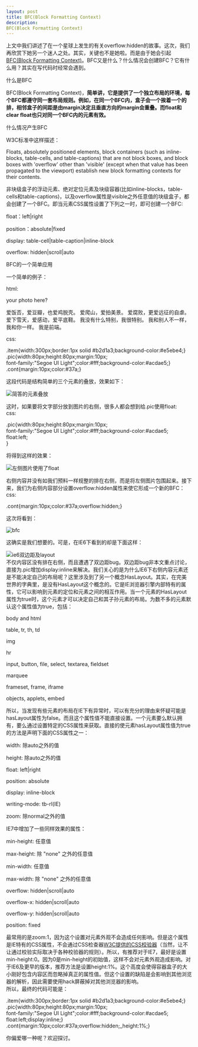 ```yaml
---
layout: post
title: BFC(Block Formatting Context)
description: 
BFC(Block Formatting Context)
---
```


上文中我们讲述了在一个星球上发生的有关overflow:hidden的故事。这次，我们再欣赏下她另一个迷人之处。其实，关键也不是她啦。而是由于她会引起[BFC(Block Formatting Context)][0]。BFC又是什么？什么情况会创建BFC？它有什么用？其实在写代码时经常会遇到。

什么是BFC

BFC(Block Formatting Context)，**简单讲，它是提供了一个独立布局的环境，每个BFC都遵守同一套布局规则。例如，在同一个BFC内，盒子会一个挨着一个的排，相邻盒子的间距是由margin决定且垂直方向的margin会重叠。而float和clear float也只对同一个BFC内的元素有效。**

什么情况产生BFC

W3C标准中这样描述：  
  
Floats, absolutely positioned elements, block containers (such as inline-blocks, table-cells, and table-captions) that are not block boxes, and block boxes with 'overflow' other than 'visible' (except when that value has been propagated to the viewport) establish new block formatting contexts for their contents.  
  
非块级盒子的浮动元素、绝对定位元素及块级容器(比如inline-blocks，table-cells和table-captions)，以及overflow属性是visible之外任意值的块级盒子，都会创建了一个BFC。即当元素CSS属性设置了下列之一时，即可创建一个BFC:

float：left|right

position：absolute|fixed

display: table-cell|table-caption|inline-block

overflow: hidden|scroll|auto

BFC的一个简单应用

一个简单的例子：

html:

<div class="item"\>  
<div class="pic"\>your photo here?</div\>  
<p class="cont"\>  
爱饭否，爱豆瓣，也爱鸡脱壳。  
爱爬山，爱拍美景。  
爱腐败，更爱远征的自虐。  
爱下雪天，爱感动，爱平底鞋。  
我没有什么特别，我很特别。  
我和别人不一样，我和你一样。  
我是前端。  
</p\>  
</div\>

css:

.item{width:300px;border:1px solid \#b2d1a3;background-color:\#e5ebe4;}  
.pic{width:80px;height:80px;margin:10px;  
font-family:"Segoe UI Light";color:\#fff;background-color:\#acdae5;}  
.cont{margin:10px;color:\#37a;}

这段代码是结构简单的三个元素的叠放，效果如下：

![简答的元素叠放](http://f.hiphotos.baidu.com/album/pic/item/3b292df5e0fe992531ad57e035a85edf8cb171d8.jpg)  
  
这时，如果要将文字部分放到图片的右侧，很多人都会想到给.pic使用float:  
css:

.pic{width:80px;height:80px;margin:10px;  
font-family:"Segoe UI Light";color:\#fff;background-color:\#acdae5;  
float:left;  
}

将得到这样的效果：

![左侧图片使用了float](http://d.hiphotos.baidu.com/album/pic/item/7e3e6709c93d70cf887394bdf9dcd100bba12bf0.jpg)

右侧内容并没有如我们预料一样规整的排在右侧，而是将左侧图片包围起来。接下来，我们为右侧内容部分设置overflow:hidden属性来使它形成一个新的BFC：  
css:

.cont{margin:10px;color:\#37a;overflow:hidden;}

这次将看到：

![bfc](http://d.hiphotos.baidu.com/album/pic/item/18d8bc3eb13533fa2117ad9ea9d3fd1f40345bd8.jpg)

这确实是我们想要的。可是，在IE6下看到的却是下面这样：

![ie6双边距及layout](http://b.hiphotos.baidu.com/album/pic/item/5243fbf2b2119313e9aec10064380cd790238d94.jpg)  
不仅内容区没有排在右侧，而且遭遇了双边距bug。双边距bug非本文重点讨论，直接为.pic增加display:inline来解决。我们关心的是为什么IE6下右侧内容元素还是不能决定自己的布局呢？这里涉及到了另一个概念HasLayout。其实，在完美世界的字典里，是没有HasLayout这个概念的。它是IE浏览器引擎内部特有的属性，它可以影响到元素的定位和元素之间的相互作用。当一个元素的HasLayout属性为true时，这个元素才可以决定自己和其子孙元素的布局。为数不多的元素默认这个属性值为true，包括：

body and html

table, tr, th, td

img

hr

input, button, file, select, textarea, fieldset

marquee

frameset, frame, iframe

objects, applets, embed

所以，当发现有些元素的布局在IE下有异常时，可以有充分的理由来怀疑可能是hasLayout属性为false。而且这个属性值不能直接设置。一个元素要么默认拥有，要么通过设置特定的CSS属性来获取。直接的使元素hasLayout属性值为true的方法是声明下面的CSS属性之一：

width: 除auto之外的值

height: 除auto之外的值

float: left|right

position: absolute

display: inline-block

writing-mode: tb-rl(IE)

zoom: 除normal之外的值

IE7中增加了一些同样效果的属性：

min-height: 任意值

max-height: 除 "none" 之外的任意值

min-width: 任意值

max-width: 除 "none" 之外的任意值

overflow: hidden|scroll|auto

overflow-x: hidden|scroll|auto

overflow-y: hidden|scroll|auto

position: fixed

最常用的是zoom:1，因为这个设置对元素外观不会造成任何影响。但是这个属性是IE特有的CSS属性，不会通过CSS检查器[W3C提供的CSS校验器][1]（当然，让不让通过校验实际取决于各种校验器的规则）。所以，有推荐对于IE7，最好是设置min-height:0。因为0是min-height的初始值，这样不会对元素外观造成影响。对于IE6及更早的版本，推荐方法是设置height:1%。这个高度会使得容器盒子的大小刚好包含内容区而忽略掉真正的属性值。但这个设置的缺陷是会影响到其他浏览器的解析，因此需要使用hack屏蔽掉对其他浏览器的影响。  
所以，最终的代码可能是：

.item{width:300px;border:1px solid \#b2d1a3;background-color:\#e5ebe4;}  
.pic{width:80px;height:80px;margin:10px;  
font-family:"Segoe UI Light";color:\#fff;background-color:\#acdae5;  
float:left;display:inline;}  
.cont{margin:10px;color:\#37a;overflow:hidden;\_height:1%;}

你偏爱哪一种呢？欢迎探讨。


[0]: http://www.w3.org/TR/CSS21/visuren.html#block-formatting
[1]: http://jigsaw.w3.org/css-validator/validator